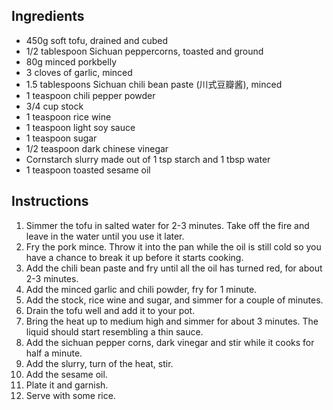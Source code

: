 ## Ingredients
* 450g soft tofu, drained and cubed
* 1/2 tablespoon Sichuan peppercorns, toasted and ground
* 80g minced porkbelly
* 3 cloves of garlic, minced
* 1.5 tablespoons Sichuan chili bean paste (川式豆瓣酱), minced
* 1 teaspoon chili pepper powder
* 3/4 cup stock
* 1 teaspoon rice wine
* 1 teaspoon light soy sauce
* 1 teaspoon sugar
* 1/2 teaspoon dark chinese vinegar
* Cornstarch slurry made out of 1 tsp starch and 1 tbsp water
* 1 teaspoon toasted sesame oil

## Instructions
1. Simmer the tofu in salted water for 2-3 minutes. Take off the fire and leave in the water until you use it later.
2. Fry the pork mince. Throw it into the pan while the oil is still cold so you have a chance to break it up before it starts cooking.
3. Add the chili bean paste and fry until all the oil has turned red, for about 2-3 minutes.
4. Add the minced garlic and chili powder, fry for 1 minute.
5. Add the stock, rice wine and sugar, and simmer for a couple of minutes.
6. Drain the tofu well and add it to your pot.
7. Bring the heat up to medium high and simmer for about 3 minutes. The liquid should start resembling a thin sauce.
8. Add the sichuan pepper corns, dark vinegar and stir while it cooks for half a minute.
9. Add the slurry, turn of the heat, stir.
10. Add the sesame oil.
11. Plate it and garnish.
12. Serve with some rice.

